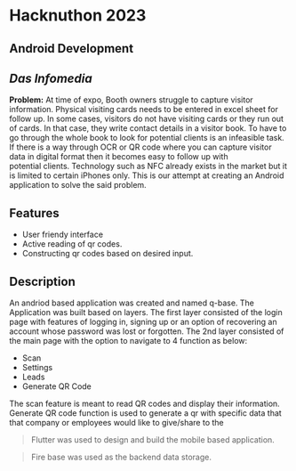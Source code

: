# Hacknuthon 2023
## Android Development
## _Das Infomedia_


**Problem:** At time of expo, Booth owners struggle to capture visitor information. 
Physical visiting cards needs to be entered in excel sheet for follow up. In some 
cases, visitors do not have visiting cards or they run out of cards. In that case, they 
write contact details in a visitor book. To have to go through the whole book to look for potential clients is an infeasible task. 
If there is a way through OCR or QR code where you can capture visitor 
data in digital format then it becomes easy to follow up with potential clients. Technology such as NFC already exists in the market but it is limited to certain iPhones only. This is our attempt at creating an Android application to solve the said problem. 

## Features

- User friendy interface
- Active reading of qr codes.
- Constructing qr codes based on desired input.

## Description

An andriod based application was created and named q-base. The Application was built based on layers. The first layer consisted of the login page with features of logging in, signing up or an option of recovering an account whose password was lost or forgotten. The 2nd layer consisted of the main page with the option to navigate to 4 function as below:
- Scan
- Settings
- Leads
- Generate QR Code

The scan feature is meant to read QR codes and display their information.
Generate QR code function is used to generate a qr with specific data that that company or employees would like to give/share to the 

> Flutter was used to design and build the mobile based application. 

> Fire base was used as the backend data storage.
